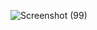 ![Screenshot (99)](https://github.com/user-attachments/assets/76d84556-677c-4f04-8fa8-bbbb997d1e14)

